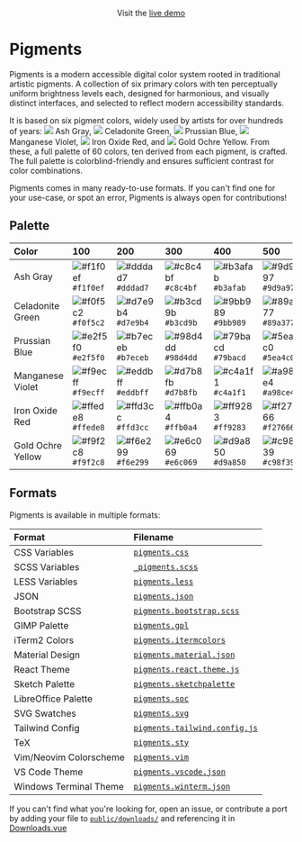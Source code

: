 <p align="center"> Visit the <a href="https://gien.app/pigments">live demo</a> </p>

# Pigments 

Pigments is a modern accessible digital color system rooted in traditional artistic pigments. A collection of six primary colors with ten perceptually uniform brightness levels each, designed for harmonious, and visually distinct interfaces, and selected to reflect modern accessibility standards.

It is based on six pigment colors, widely used by artists for over hundreds of years: ![](https://placehold.co/16x16/9d9a97/9d9a97) Ash Gray, ![](https://placehold.co/16x16/788d64/788d64) Celadonite Green, ![](https://placehold.co/16x16/074248/074248) Prussian Blue, ![](https://placehold.co/16x16/6d4da5/6d4da5) Manganese Violet, ![](https://placehold.co/16x16/94202b/94202b) Iron Oxide Red, and ![](https://placehold.co/16x16/9f6520/9f6520) Gold Ochre Yellow. From these, a full palette of 60 colors, ten derived from each pigment, is crafted. The full palette is colorblind-friendly and ensures sufficient contrast for color combinations.

Pigments comes in many ready-to-use formats. If you can't find one for your use-case, or spot an error, Pigments is always open for contributions!

## Palette

| Color             | 100 | 200 | 300 | 400 | 500 | 600 | 700 | 800 | 900 | 1000 |
|:------------------|:-----|:-----|:-----|:-----|:-----|:-----|:-----|:-----|:-----|:-----|
| Ash Gray          | ![#f1f0ef](https://placehold.co/100x100/f1f0ef/f1f0ef.png) `#f1f0ef` | ![#dddad7](https://placehold.co/100x100/dddad7/dddad7.png) `#dddad7` | ![#c8c4bf](https://placehold.co/100x100/c8c4bf/c8c4bf.png) `#c8c4bf` | ![#b3afab](https://placehold.co/100x100/b3afab/b3afab.png) `#b3afab` | ![#9d9a97](https://placehold.co/100x100/9d9a97/9d9a97.png) `#9d9a97` | ![#898683](https://placehold.co/100x100/898683/898683.png) `#898683` | ![#75726f](https://placehold.co/100x100/75726f/75726f.png) `#75726f` | ![#615f5d](https://placehold.co/100x100/615f5d/615f5d.png) `#615f5d` | ![#4f4d4a](https://placehold.co/100x100/4f4d4a/4f4d4a.png) `#4f4d4a` | ![#3d3b38](https://placehold.co/100x100/3d3b38/3d3b38.png) `#3d3b38` |
| Celadonite Green  | ![#f0f5c2](https://placehold.co/100x100/f0f5c2/f0f5c2.png) `#f0f5c2` | ![#d7e9b4](https://placehold.co/100x100/d7e9b4/d7e9b4.png) `#d7e9b4` | ![#b3cd9b](https://placehold.co/100x100/b3cd9b/b3cd9b.png) `#b3cd9b` | ![#9bb989](https://placehold.co/100x100/9bb989/9bb989.png) `#9bb989` | ![#89a377](https://placehold.co/100x100/89a377/89a377.png) `#89a377` | ![#788d64](https://placehold.co/100x100/788d64/788d64.png) `#788d64` | ![#677851](https://placehold.co/100x100/677851/677851.png) `#677851` | ![#56633f](https://placehold.co/100x100/56633f/56633f.png) `#56633f` | ![#4a512d](https://placehold.co/100x100/4a512d/4a512d.png) `#4a512d` | ![#40401f](https://placehold.co/100x100/40401f/40401f.png) `#40401f` |
| Prussian Blue     | ![#e2f5f0](https://placehold.co/100x100/e2f5f0/e2f5f0.png) `#e2f5f0` | ![#b7eceb](https://placehold.co/100x100/b7eceb/b7eceb.png) `#b7eceb` | ![#98d4dd](https://placehold.co/100x100/98d4dd/98d4dd.png) `#98d4dd` | ![#79bacd](https://placehold.co/100x100/79bacd/79bacd.png) `#79bacd` | ![#5ea4c0](https://placehold.co/100x100/5ea4c0/5ea4c0.png) `#5ea4c0` | ![#4590a9](https://placehold.co/100x100/4590a9/4590a9.png) `#4590a9` | ![#2e7c92](https://placehold.co/100x100/2e7c92/2e7c92.png) `#2e7c92` | ![#176778](https://placehold.co/100x100/176778/176778.png) `#176778` | ![#0b5561](https://placehold.co/100x100/0b5561/0b5561.png) `#0b5561` | ![#074248](https://placehold.co/100x100/074248/074248.png) `#074248` |
| Manganese Violet  | ![#f9ecff](https://placehold.co/100x100/f9ecff/f9ecff.png) `#f9ecff` | ![#eddbff](https://placehold.co/100x100/eddbff/eddbff.png) `#eddbff` | ![#d7b8fb](https://placehold.co/100x100/d7b8fb/d7b8fb.png) `#d7b8fb` | ![#c4a1f1](https://placehold.co/100x100/c4a1f1/c4a1f1.png) `#c4a1f1` | ![#a98ce4](https://placehold.co/100x100/a98ce4/a98ce4.png) `#a98ce4` | ![#9177d4](https://placehold.co/100x100/9177d4/9177d4.png) `#9177d4` | ![#7e62c0](https://placehold.co/100x100/7e62c0/7e62c0.png) `#7e62c0` | ![#6d4da5](https://placehold.co/100x100/6d4da5/6d4da5.png) `#6d4da5` | ![#5f3f7e](https://placehold.co/100x100/5f3f7e/5f3f7e.png) `#5f3f7e` | ![#502f5a](https://placehold.co/100x100/502f5a/502f5a.png) `#502f5a` |
| Iron Oxide Red    | ![#ffede8](https://placehold.co/100x100/ffede8/ffede8.png) `#ffede8` | ![#ffd3cc](https://placehold.co/100x100/ffd3cc/ffd3cc.png) `#ffd3cc` | ![#ffb0a4](https://placehold.co/100x100/ffb0a4/ffb0a4.png) `#ffb0a4` | ![#ff9283](https://placehold.co/100x100/ff9283/ff9283.png) `#ff9283` | ![#f27666](https://placehold.co/100x100/f27666/f27666.png) `#f27666` | ![#e15953](https://placehold.co/100x100/e15953/e15953.png) `#e15953` | ![#cb4245](https://placehold.co/100x100/cb4245/cb4245.png) `#cb4245` | ![#aa333f](https://placehold.co/100x100/aa333f/aa333f.png) `#aa333f` | ![#94202b](https://placehold.co/100x100/94202b/94202b.png) `#94202b` | ![#720d1e](https://placehold.co/100x100/720d1e/720d1e.png) `#720d1e` |
| Gold Ochre Yellow | ![#f9f2c8](https://placehold.co/100x100/f9f2c8/f9f2c8.png) `#f9f2c8` | ![#f6e299](https://placehold.co/100x100/f6e299/f6e299.png) `#f6e299` | ![#e6c069](https://placehold.co/100x100/e6c069/e6c069.png) `#e6c069` | ![#d9a850](https://placehold.co/100x100/d9a850/d9a850.png) `#d9a850` | ![#c98f39](https://placehold.co/100x100/c98f39/c98f39.png) `#c98f39` | ![#b77927](https://placehold.co/100x100/b77927/b77927.png) `#b77927` | ![#9f6520](https://placehold.co/100x100/9f6520/9f6520.png) `#9f6520` | ![#825420](https://placehold.co/100x100/825420/825420.png) `#825420` | ![#5f3d16](https://placehold.co/100x100/5f3d16/5f3d16.png) `#5f3d16` | ![#4b3313](https://placehold.co/100x100/4b3313/4b3313.png) `#4b3313` |

## Formats

Pigments is available in multiple formats:

| Format                 | Filename                                                                      |
|:-----------------------|:------------------------------------------------------------------------------|
| CSS Variables          | [`pigments.css`](public/downloads/pigments.css)                               |
| SCSS Variables         | [`_pigments.scss`](public/downloads/_pigments.scss)                           |
| LESS Variables         | [`pigments.less`](public/downloads/pigments.less)                             |
| JSON                   | [`pigments.json`](public/downloads/pigments.json)                             |
| Bootstrap SCSS         | [`pigments.bootstrap.scss`](public/downloads/pigments.bootstrap.scss)         |
| GIMP Palette           | [`pigments.gpl`](public/downloads/pigments.gpl)                               |
| iTerm2 Colors          | [`pigments.itermcolors`](public/downloads/pigments.itermcolors)               |
| Material Design        | [`pigments.material.json`](public/downloads/pigments.material.json)           |
| React Theme            | [`pigments.react.theme.js`](public/downloads/pigments.react.theme.js)         |
| Sketch Palette         | [`pigments.sketchpalette`](public/downloads/pigments.sketchpalette)           |
| LibreOffice Palette    | [`pigments.soc`](public/downloads/pigments.soc)                               |
| SVG Swatches           | [`pigments.svg`](public/downloads/pigments.svg)                               |
| Tailwind Config        | [`pigments.tailwind.config.js`](public/downloads/pigments.tailwind.config.js) |
| TeX                    | [`pigments.sty`](public/downloads/pigments.sty)                               |
| Vim/Neovim Colorscheme | [`pigments.vim`](public/downloads/pigments.vim)                               |
| VS Code Theme          | [`pigments.vscode.json`](public/downloads/pigments.vscode.json)               |
| Windows Terminal Theme | [`pigments.winterm.json`](pigments.winterm.json)                              |

If you can't find what you're looking for, open an issue, or contribute a port by adding your file to [`public/downloads/`](public/downloads) and referencing it in [Downloads.vue](src/components/Downloads.vue) 
